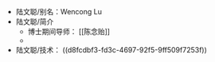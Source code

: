 - 陆文聪/别名：Wencong Lu
- 陆文聪/简介
	- 博士期间导师： [[陈念贻]]
	-
- 陆文聪/技术： ((d8fcdbf3-fd3c-4697-92f5-9ff509f7253f))